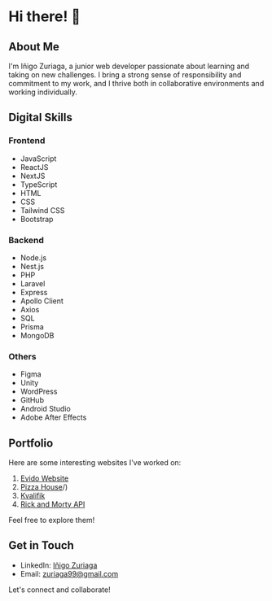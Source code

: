 # Hi there! 👋

## About Me

I'm Iñigo Zuriaga, a junior web developer passionate about learning and taking on new challenges. I bring a strong sense of responsibility and commitment to my work, and I thrive both in collaborative environments and working individually.

## Digital Skills

### Frontend
- JavaScript
- ReactJS
- NextJS
- TypeScript
- HTML
- CSS
- Tailwind CSS
- Bootstrap

### Backend
- Node.js
- Nest.js
- PHP
- Laravel
- Express
- Apollo Client
- Axios
- SQL
- Prisma
- MongoDB

### Others
- Figma
- Unity
- WordPress
- GitHub
- Android Studio
- Adobe After Effects

## Portfolio

Here are some interesting websites I've worked on:

1. [Evido Website](https://website-evido-inigo.vercel.app/)
2. [Pizza House](https://pizza-house-nu.vercel.app/)/)
3. [Kvalifik](https://kvalifik-frontend111.vercel.app/)
4. [Rick and Morty API](https://rick-and-morty-api-seven-mauve.vercel.app/)

Feel free to explore them!

## Get in Touch

- LinkedIn: [Iñigo Zuriaga](https://www.linkedin.com/in/iñigo-zuriaga/)
- Email: zuriaga99@gmail.com

Let's connect and collaborate!

